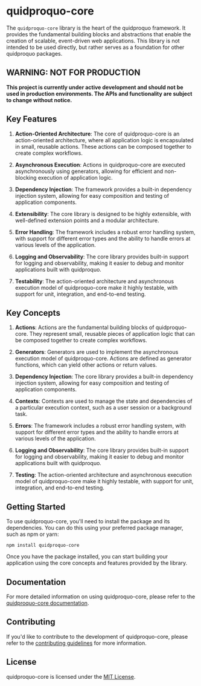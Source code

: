 # quidproquo-core

The `quidproquo-core` library is the heart of the quidproquo framework. It provides the fundamental building blocks and abstractions that enable the
creation of scalable, event-driven web applications. This library is not intended to be used directly, but rather serves as a foundation for other
quidproquo packages.

## WARNING: NOT FOR PRODUCTION

**This project is currently under active development and should not be used in production environments. The APIs and functionality are subject to
change without notice.**

## Key Features

1. **Action-Oriented Architecture**: The core of quidproquo-core is an action-oriented architecture, where all application logic is encapsulated in
   small, reusable actions. These actions can be composed together to create complex workflows.

2. **Asynchronous Execution**: Actions in quidproquo-core are executed asynchronously using generators, allowing for efficient and non-blocking
   execution of application logic.

3. **Dependency Injection**: The framework provides a built-in dependency injection system, allowing for easy composition and testing of application
   components.

4. **Extensibility**: The core library is designed to be highly extensible, with well-defined extension points and a modular architecture.

5. **Error Handling**: The framework includes a robust error handling system, with support for different error types and the ability to handle errors
   at various levels of the application.

6. **Logging and Observability**: The core library provides built-in support for logging and observability, making it easier to debug and monitor
   applications built with quidproquo.

7. **Testability**: The action-oriented architecture and asynchronous execution model of quidproquo-core make it highly testable, with support for
   unit, integration, and end-to-end testing.

## Key Concepts

1. **Actions**: Actions are the fundamental building blocks of quidproquo-core. They represent small, reusable pieces of application logic that can be
   composed together to create complex workflows.

2. **Generators**: Generators are used to implement the asynchronous execution model of quidproquo-core. Actions are defined as generator functions,
   which can yield other actions or return values.

3. **Dependency Injection**: The core library provides a built-in dependency injection system, allowing for easy composition and testing of
   application components.

4. **Contexts**: Contexts are used to manage the state and dependencies of a particular execution context, such as a user session or a background
   task.

5. **Errors**: The framework includes a robust error handling system, with support for different error types and the ability to handle errors at
   various levels of the application.

6. **Logging and Observability**: The core library provides built-in support for logging and observability, making it easier to debug and monitor
   applications built with quidproquo.

7. **Testing**: The action-oriented architecture and asynchronous execution model of quidproquo-core make it highly testable, with support for unit,
   integration, and end-to-end testing.

## Getting Started

To use quidproquo-core, you'll need to install the package and its dependencies. You can do this using your preferred package manager, such as npm or
yarn:

```
npm install quidproquo-core
```

Once you have the package installed, you can start building your application using the core concepts and features provided by the library.

## Documentation

For more detailed information on using quidproquo-core, please refer to the
[quidproquo-core documentation](https://github.com/joe-coady/quidproquo/tree/main/packages/quidproquo-core).

## Contributing

If you'd like to contribute to the development of quidproquo-core, please refer to the
[contributing guidelines](https://github.com/joe-coady/quidproquo/blob/main/CONTRIBUTING.md) for more information.

## License

quidproquo-core is licensed under the [MIT License](https://github.com/joe-coady/quidproquo/blob/main/LICENSE).
